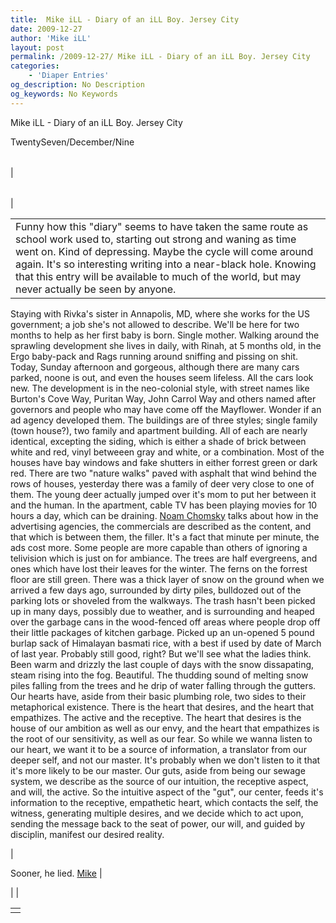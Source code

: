 ```yaml
---
title:  Mike iLL - Diary of an iLL Boy. Jersey City
date: 2009-12-27
author: 'Mike iLL'
layout: post
permalink: /2009-12-27/ Mike iLL - Diary of an iLL Boy. Jersey City
categories:
    - 'Diaper Entries'
og_description: No Description
og_keywords: No Keywords
---
```

<style>
body {
  background-color: ;
  color: ;
}
a {
  color: ;
}
a:active {
  color: ;
}
a:visited {
  color: ;
}
</style>

   Mike iLL - Diary of an iLL Boy. Jersey City  

TwentySeven/December/Nine


|  |  |  |  |
| --- | --- | --- | --- |
| 

|  |  |
| --- | --- |
| 


|  |
| --- |
| Funny how this "diary" seems to have taken the same route as school work used to, starting out strong and waning as time went on. Kind of depressing. Maybe the cycle will come around again. It's so interesting writing into a near-black hole. Knowing that this entry will be available to much of the world, but may never actually be seen by anyone.
 Staying with Rivka's sister in Annapolis, MD, where she works for the US government; a job she's not allowed to describe. We'll be here for two months to help as her first baby is born. Single mother. Walking around the sprawling development she lives in daily, with Rinah, at 5 months old, in the Ergo baby-pack and Rags running around sniffing and pissing on shit. Today, Sunday afternoon and gorgeous, although there are many cars parked, noone is out, and even the houses seem lifeless. All the cars look new.
The development is in the neo-colonial style, with street names like Burton's Cove Way, Puritan Way, John Carrol Way and others named after governors and people who may have come off the Mayflower. Wonder if an ad agency developed them. The buildings are of three styles; single family (town house?), two family and apartment building. All of each are nearly identical, excepting the siding, which is either a shade of brick between white and red, vinyl betweeen gray and white, or a combination. Most of the houses have bay windows and fake shutters in either forrest green or dark red. There are two "nature walks" paved with asphalt that wind behind the rows of houses, yesterday there was a family of deer very close to one of them. The young deer actually jumped over it's mom to put her between it and the human.
In the apartment, cable TV has been playing movies for 10 hours a day, which can be draining. [Noam Chomsky](http://www.chomsky.info) talks about how in the advertising agencies, the commercials are described as the content, and that which is between them, the filler. It's a fact that minute per minute, the ads cost more. Some people are more capable than others of ignoring a telivision which is just on for ambiance. The trees are half evergreens, and ones which have lost their leaves for the winter. The ferns on the forrest floor are still green. There was a thick layer of snow on the ground when we arrived a few days ago, surrounded by dirty piles, bulldozed out of the parking lots or shoveled from the walkways. The trash hasn't been picked up in many days, possibly due to weather, and is surrounding and heaped over the garbage cans in the wood-fenced off areas where people drop off their little packages of kitchen garbage.
Picked up an un-opened 5 pound burlap sack of Himalayan basmati rice, with a best if used by date of March of last year. Probably still good, right? But we'll see what the ladies think.
Been warm and drizzly the last couple of days with the snow dissapating, steam rising into the fog. Beautiful. The thudding sound of melting snow piles falling from the trees and he drip of water falling through the gutters.
Our hearts have, aside from their basic plumbing role, two sides to their metaphorical existence. There is the heart that desires, and the heart that empathizes. The active and the receptive. The heart that desires is the house of our ambition as well as our envy, and the heart that empathizes is the root of our sensitivity, as well as our fear. So while we wanna listen to our heart, we want it to be a source of information, a translator from our deeper self, and not our master. It's probably when we don't listen to it that it's more likely to be our master.
Our guts, aside from being our sewage system, we describe as the source of our intuition, the receptive aspect, and will, the active. So the intuitive aspect of the "gut", our center, feeds it's information to the receptive, empathetic heart, which contacts the self, the witness, generating multiple desires, and we decide which to act upon, sending the message back to the seat of power, our will, and guided by disciplin, manifest our desired reality.

 |

















Sooner, he lied.
[Mike](mailto:mike@obliteration.com) |

 |  |

   


|  |
| --- |
|   |

   
   
   
   
  

